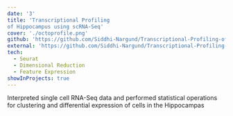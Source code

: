 ```yaml
---
date: '3'
title: 'Transcriptional Profiling 
of Hippocampus using scRNA-Seq'
cover: './octoprofile.png'
github: 'https://github.com/Siddhi-Nargund/Transcriptional-Profiling-of-Hippocampus-using-scRNA-Seq'
external: 'https://github.com/Siddhi-Nargund/Transcriptional-Profiling-of-Hippocampus-using-scRNA-Seq'
tech:
  - Seurat
  - Dimensional Reduction
  - Feature Expression 
showInProjects: true
---
```

Interpreted single cell RNA-Seq data and performed statistical operations for clustering and differential expression of cells in the Hippocampas

